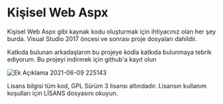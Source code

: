 # Kişisel Web Aspx

Kişisel Web Aspx gibi kaynak kodu oluşturmak için ihtiyacınız olan her şey burda. Visual Studio 2017 öncesi ve sonrası proje dosyaları dahildir.

Katkıda bulunan arkadaşlarım bu projeye kodla katkıda bulunmaya tebrik ediyorum. Bu projeyi indirmek için github'a kayıt olun

![Ek Açıklama 2021-06-09 225143](https://user-images.githubusercontent.com/42430554/121420037-50ddc580-c975-11eb-9e02-8be217e1f8e6.jpg)


Lisans bilgisi tüm kod, GPL Sürüm 3 lisansı altındadır. Lisansın kullanım koşulları için LİSANS dosyasını okuyun.
